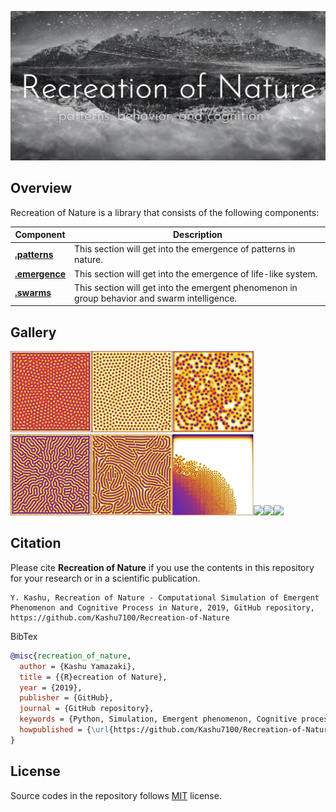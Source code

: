 <p align="center">
  <img src="/assets/RecreationOfNature.png"/>
</p>

## Overview
Recreation of Nature is a library that consists of the following components:

| Component | Description |
| ---- | --- |
| **[.patterns](/patterns)** | This section will get into the emergence of patterns in nature. |
| **[.emergence](/emergence)** | This section will get into the emergence of life-like system. |
| **[.swarms](/swarm)** | This section will get into the emergent phenomenon in group behavior and swarm intelligence. |

## Gallery
<img src="/assets/self_replacing_spots.png" height="130"/><img src="/assets/stable_spots.png" height="130"/><img src="/assets/unstable_spots.png" height="130"/><img src="/assets/labyrinthine_pattern.png" height="130"/><img src="/assets/worm_like_pattern.png" height="130"/><img src="/assets/fk_map.png" height="130"/><img src="/assets/boids_swarm_formation.gif" height="180"/><img src="/assets/boids_predator_prey.gif" height="180"/><img src="/assets/pps.gif" height="180"/>

## Citation

Please cite **Recreation of Nature** if you use the contents in this repository for your research or in a scientific publication.
```
Y. Kashu, Recreation of Nature - Computational Simulation of Emergent Phenomenon and Cognitive Process in Nature, 2019, GitHub repository, https://github.com/Kashu7100/Recreation-of-Nature
```
BibTex
```bibtex
@misc{recreation_of_nature,
  author = {Kashu Yamazaki},
  title = {{R}ecreation of Nature},
  year = {2019},
  publisher = {GitHub},
  journal = {GitHub repository},
  keywords = {Python, Simulation, Emergent phenomenon, Cognitive process}
  howpublished = {\url{https://github.com/Kashu7100/Recreation-of-Nature}},
}
```

## License

Source codes in the repository follows [MIT](http://www.opensource.org/licenses/MIT) license.
